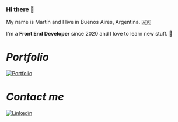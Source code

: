 ### Hi there 👋

My name is Martín and I live in Buenos Aires, Argentina. 🇦🇷

I'm a **Front End Developer** since 2020 and I love to learn new stuff. 📖

# ***Portfolio***

[![Portfolio](Portfolio)](https://portfolio-martindcalderonp.vercel.app/)

# ***Contact me*** 

[![Linkedin](https://img.shields.io/badge/LinkedIn-0077B5?style=for-the-badge&logo=linkedin&logoColor=white)](https://www.linkedin.com/in/mart%C3%ADn-calder%C3%B3n/)
